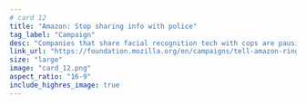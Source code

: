 ```yaml
---
# card 12
title: "Amazon: Stop sharing info with police"
tag_label: "Campaign"
desc: "Companies that share facial recognition tech with cops are pausing their programs. This includes some of Amazon’s tech, but not all of it."
link_url: "https://foundation.mozilla.org/en/campaigns/tell-amazon-ring-stop-sharing-information-police-services/?utm_source=www.mozilla.org&utm_medium=referral&utm_campaign=homepage&utm_content=card"
size: "large"
image: "card_12.png"
aspect_ratio: "16-9"
include_highres_image: true
---
```

